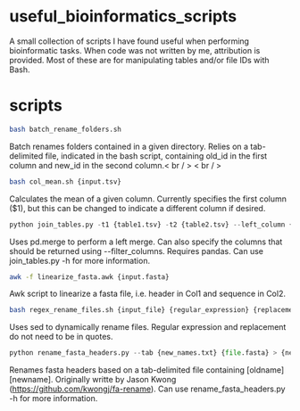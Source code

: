 # useful_bioinformatics_scripts
A small collection of scripts I have found useful when performing bioinformatic tasks. When code was not written by me, attribution is provided. Most of these are for manipulating tables and/or file IDs with Bash.

# scripts
```bash
bash batch_rename_folders.sh
```
Batch renames folders contained in a given directory. Relies on a tab-delimited file, indicated in the bash script, containing old_id in the first column and new_id in the second column.< br / >
< br / >

```bash
bash col_mean.sh {input.tsv}
```
Calculates the mean of a given column. Currently specifies the first column ($1), but this can be changed to indicate a different column if desired.


```python
python join_tables.py -t1 {table1.tsv} -t2 {table2.tsv} --left_column {left_col} --right_column {right_col} --filter_columns {col1, col2...} --output_table {output.tsv}
```
Uses pd.merge to perform a left merge. Can also specify the columns that should be returned using --filter_columns. Requires pandas. Can use join_tables.py -h for more information.


```bash
awk -f linearize_fasta.awk {input.fasta}
```
Awk script to linearize a fasta file, i.e. header in Col1 and sequence in Col2. 


```bash
bash regex_rename_files.sh {input_file} {regular_expression} {replacement}
```
Uses sed to dynamically rename files. Regular expression and replacement do not need to be in quotes.


```python
python rename_fasta_headers.py --tab {new_names.txt} {file.fasta} > {newfile.fasta}
```
Renames fasta headers based on a tab-delimited file containing [oldname] [newname]. Originally writte by Jason Kwong (https://github.com/kwongj/fa-rename). Can use rename_fasta_headers.py -h for more information.
